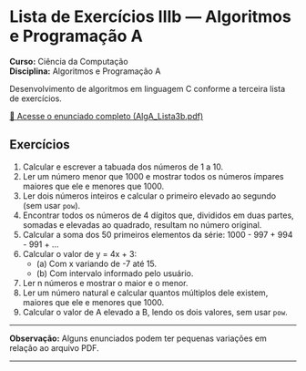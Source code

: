 # Lista de Exercícios IIIb — Algoritmos e Programação A

**Curso:** Ciência da Computação  
**Disciplina:** Algoritmos e Programação A  

Desenvolvimento de algoritmos em linguagem C conforme a terceira lista de exercícios.

[📄 Acesse o enunciado completo (AlgA_Lista3b.pdf)](AlgA_Lista3b.pdf)

## Exercícios

1. Calcular e escrever a tabuada dos números de 1 a 10.
2. Ler um número menor que 1000 e mostrar todos os números ímpares maiores que ele e menores que 1000.
3. Ler dois números inteiros e calcular o primeiro elevado ao segundo (sem usar `pow`).
4. Encontrar todos os números de 4 dígitos que, divididos em duas partes, somadas e elevadas ao quadrado, resultam no número original.
5. Calcular a soma dos 50 primeiros elementos da série: 1000 - 997 + 994 - 991 + ...
6. Calcular o valor de y = 4x + 3:
   - (a) Com x variando de -7 até 15.
   - (b) Com intervalo informado pelo usuário.
7. Ler n números e mostrar o maior e o menor.
8. Ler um número natural e calcular quantos múltiplos dele existem, maiores que ele e menores que 1000.
9. Calcular o valor de A elevado a B, lendo os dois valores, sem usar `pow`.

---

**Observação:** Alguns enunciados podem ter pequenas variações em relação ao arquivo PDF.

---
